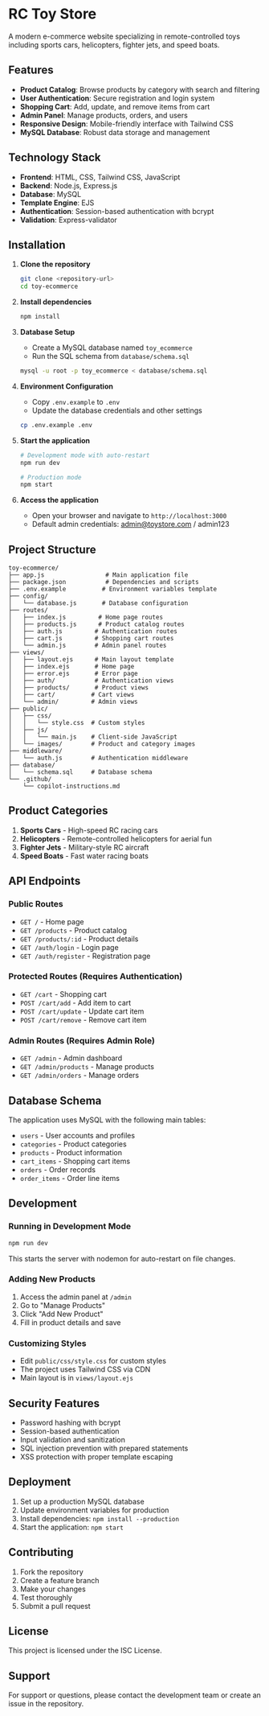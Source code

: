 # RC Toy Store

A modern e-commerce website specializing in remote-controlled toys including sports cars, helicopters, fighter jets, and speed boats.

## Features

- **Product Catalog**: Browse products by category with search and filtering
- **User Authentication**: Secure registration and login system
- **Shopping Cart**: Add, update, and remove items from cart
- **Admin Panel**: Manage products, orders, and users
- **Responsive Design**: Mobile-friendly interface with Tailwind CSS
- **MySQL Database**: Robust data storage and management

## Technology Stack

- **Frontend**: HTML, CSS, Tailwind CSS, JavaScript
- **Backend**: Node.js, Express.js
- **Database**: MySQL
- **Template Engine**: EJS
- **Authentication**: Session-based authentication with bcrypt
- **Validation**: Express-validator

## Installation

1. **Clone the repository**
   ```bash
   git clone <repository-url>
   cd toy-ecommerce
   ```

2. **Install dependencies**
   ```bash
   npm install
   ```

3. **Database Setup**
   - Create a MySQL database named `toy_ecommerce`
   - Run the SQL schema from `database/schema.sql`
   ```bash
   mysql -u root -p toy_ecommerce < database/schema.sql
   ```

4. **Environment Configuration**
   - Copy `.env.example` to `.env`
   - Update the database credentials and other settings
   ```bash
   cp .env.example .env
   ```

5. **Start the application**
   ```bash
   # Development mode with auto-restart
   npm run dev
   
   # Production mode
   npm start
   ```

6. **Access the application**
   - Open your browser and navigate to `http://localhost:3000`
   - Default admin credentials: admin@toystore.com / admin123

## Project Structure

```
toy-ecommerce/
├── app.js                 # Main application file
├── package.json           # Dependencies and scripts
├── .env.example          # Environment variables template
├── config/
│   └── database.js       # Database configuration
├── routes/
│   ├── index.js         # Home page routes
│   ├── products.js      # Product catalog routes
│   ├── auth.js         # Authentication routes
│   ├── cart.js         # Shopping cart routes
│   └── admin.js        # Admin panel routes
├── views/
│   ├── layout.ejs      # Main layout template
│   ├── index.ejs       # Home page
│   ├── error.ejs       # Error page
│   ├── auth/           # Authentication views
│   ├── products/       # Product views
│   ├── cart/          # Cart views
│   └── admin/         # Admin views
├── public/
│   ├── css/
│   │   └── style.css  # Custom styles
│   ├── js/
│   │   └── main.js    # Client-side JavaScript
│   └── images/        # Product and category images
├── middleware/
│   └── auth.js        # Authentication middleware
├── database/
│   └── schema.sql     # Database schema
└── .github/
    └── copilot-instructions.md
```

## Product Categories

1. **Sports Cars** - High-speed RC racing cars
2. **Helicopters** - Remote-controlled helicopters for aerial fun
3. **Fighter Jets** - Military-style RC aircraft
4. **Speed Boats** - Fast water racing boats

## API Endpoints

### Public Routes
- `GET /` - Home page
- `GET /products` - Product catalog
- `GET /products/:id` - Product details
- `GET /auth/login` - Login page
- `GET /auth/register` - Registration page

### Protected Routes (Requires Authentication)
- `GET /cart` - Shopping cart
- `POST /cart/add` - Add item to cart
- `POST /cart/update` - Update cart item
- `POST /cart/remove` - Remove cart item

### Admin Routes (Requires Admin Role)
- `GET /admin` - Admin dashboard
- `GET /admin/products` - Manage products
- `GET /admin/orders` - Manage orders

## Database Schema

The application uses MySQL with the following main tables:
- `users` - User accounts and profiles
- `categories` - Product categories
- `products` - Product information
- `cart_items` - Shopping cart items
- `orders` - Order records
- `order_items` - Order line items

## Development

### Running in Development Mode
```bash
npm run dev
```
This starts the server with nodemon for auto-restart on file changes.

### Adding New Products
1. Access the admin panel at `/admin`
2. Go to "Manage Products"
3. Click "Add New Product"
4. Fill in product details and save

### Customizing Styles
- Edit `public/css/style.css` for custom styles
- The project uses Tailwind CSS via CDN
- Main layout is in `views/layout.ejs`

## Security Features

- Password hashing with bcrypt
- Session-based authentication
- Input validation and sanitization
- SQL injection prevention with prepared statements
- XSS protection with proper template escaping

## Deployment

1. Set up a production MySQL database
2. Update environment variables for production
3. Install dependencies: `npm install --production`
4. Start the application: `npm start`

## Contributing

1. Fork the repository
2. Create a feature branch
3. Make your changes
4. Test thoroughly
5. Submit a pull request

## License

This project is licensed under the ISC License.

## Support

For support or questions, please contact the development team or create an issue in the repository.
